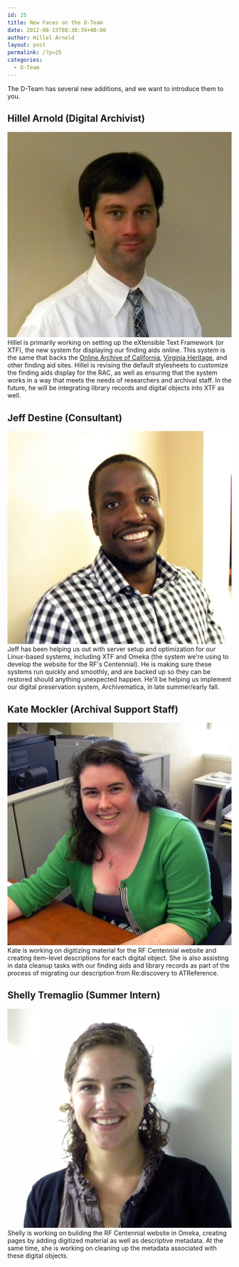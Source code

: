 ```yaml
---
id: 25
title: New Faces on the D-Team
date: 2012-08-15T08:30:39+00:00
author: Hillel Arnold
layout: post
permalink: /?p=25
categories:
  - D-Team
---
```

The D-Team has several new additions, and we want to introduce them to you.<!--more-->

## Hillel Arnold (Digital Archivist)

![Hillel Arnold headshot](/wp-content/uploads/2012/08/hillel.jpg)
Hillel is primarily working on setting up the eXtensible Text Framework (or XTF), the new system for displaying our finding aids online. This system is the same that backs the [Online Archive of California](http://www.oac.cdlib.org/), [Virginia Heritage](http://ead.lib.virginia.edu/vivaxtf/search), and other finding aid sites. Hillel is revising the default stylesheets to customize the finding aids display for the RAC, as well as ensuring that the system works in a way that meets the needs of researchers and archival staff. In the future, he will be integrating library records and digital objects into XTF as well.

## Jeff Destine (Consultant)

![Jeff Destine headshot](/wp-content/uploads/2012/08/jeff.jpg)
Jeff has been helping us out with server setup and optimization for our Linux-based systems, including XTF and Omeka (the system we're using to develop the website for the RF's Centennial). He is making sure these systems run quickly and smoothly, and are backed up so they can be restored should anything unexpected happen. He'll be helping us implement our digital preservation system, Archivematica, in late summer/early fall.

## Kate Mockler (Archival Support Staff)

![Kate Mockler headshot](/wp-content/uploads/2012/08/kate.jpg)
Kate is working on digitizing material for the RF Centennial website and creating item-level descriptions for each digital object. She is also assisting in data cleanup tasks with our finding aids and library records as part of the process of migrating our description from Re:discovery to ATReference.

## Shelly Tremaglio (Summer Intern)

![Shelly Tremaglio headshot](/wp-content/uploads/2012/08/shelly.jpg)
Shelly is working on building the RF Centennial website in Omeka, creating pages by adding digitized material as well as descriptive metadata. At the same time, she is working on cleaning up the metadata associated with these digital objects.
